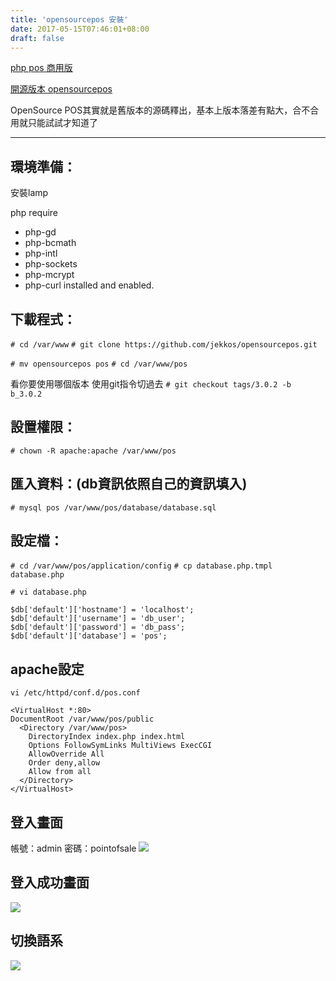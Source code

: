 ```yaml
---
title: 'opensourcepos 安裝'
date: 2017-05-15T07:46:01+08:00
draft: false
---
```


[php pos 商用版](https://phppointofsale.com/)

[開源版本 opensourcepos](https://github.com/jekkos/opensourcepos)

OpenSource POS其實就是舊版本的源碼釋出，基本上版本落差有點大，合不合用就只能試試才知道了

---

## 環境準備：
安裝lamp

php require
* php-gd
* php-bcmath
* php-intl
* php-sockets
* php-mcrypt
* php-curl installed and enabled.

## 下載程式：
`# cd /var/www`
`# git clone https://github.com/jekkos/opensourcepos.git`

`# mv opensourcepos pos`
`# cd /var/www/pos`

看你要使用哪個版本 使用git指令切過去
`# git checkout tags/3.0.2 -b b_3.0.2`


## 設置權限：
`# chown -R apache:apache /var/www/pos`

## 匯入資料：(db資訊依照自己的資訊填入)
`# mysql pos /var/www/pos/database/database.sql`

## 設定檔：
`# cd /var/www/pos/application/config`
`# cp database.php.tmpl database.php`

`# vi database.php`

```
$db['default']['hostname'] = 'localhost';
$db['default']['username'] = 'db_user';
$db['default']['password'] = 'db_pass';
$db['default']['database'] = 'pos';
```

## apache設定
`vi /etc/httpd/conf.d/pos.conf`

```
<VirtualHost *:80>
DocumentRoot /var/www/pos/public
  <Directory /var/www/pos>
    DirectoryIndex index.php index.html
    Options FollowSymLinks MultiViews ExecCGI
    AllowOverride All
    Order deny,allow
    Allow from all
  </Directory>
</VirtualHost>
```

## 登入畫面
帳號：admin
密碼：pointofsale
<img src="//imagehosting.rickyfun.net/2017/m05-a01.jpg">


## 登入成功畫面
<img src="//imagehosting.rickyfun.net/2017/m05-a02.jpg">

## 切換語系
<img src="//imagehosting.rickyfun.net/2017/m05-b01.jpg">
